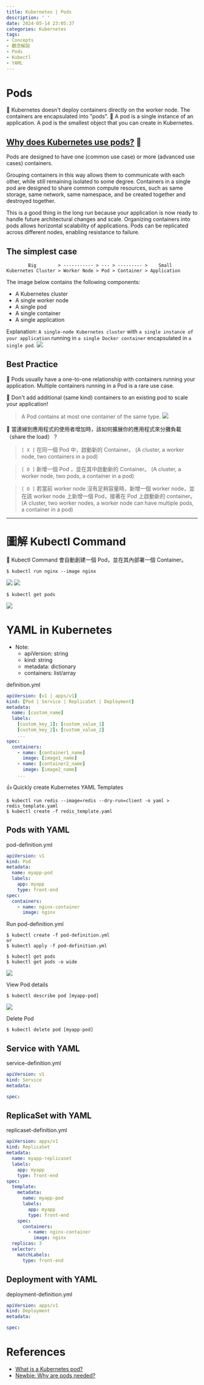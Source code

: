 ```yaml
---
title: Kubernetes | Pods
description: ' '
date: 2024-05-14 23:05:37
categories: Kubernetes
tags:
- Concepts
- 觀念解說
- Pods
- Kubectl
- YAML
---
```


# Pods

📌 Kubernetes doesn't deploy containers directly on the worker node. The containers are encapsulated into "pods".
📌 A pod is a single instance of an application. A pod is the smallest object that you can create in Kubernetes.


## [Why does Kubernetes use pods?](https://www.redhat.com/en/topics/containers/what-is-kubernetes-pod) 🤔
Pods are designed to have one (common use case) or more (advanced use cases) containers.

Grouping containers in this way allows them to communicate with each other, while still remaining isolated to some degree. Containers in a single pod are designed to share common compute resources, such as same storage, same network, same namespace, and be created together and destroyed together. 

This is a good thing in the long run because your application is now ready to handle future architectural changes and scale. Organizing containers into pods allows horizontal scalability of applications. Pods can be replicated across different nodes, enabling resistance to failure. 


## The simplest case

```
        Big        > ----------- > --- > --------- >    Small
Kubernetes Cluster > Worker Node > Pod > Container > Application
```

The image below contains the following components:
- A Kubernetes cluster
- A single worker node
- A single pod
- A single container
- A single application

Explanation:
`A single-node Kubernetes cluster` with `a single instance of your application` running in `a single Docker container` encapsulated in `a single pod`.
![](Kubernetes-Pods/Kubernetes_Pod.jpg)


## Best Practice

📌 Pods usually have a one-to-one relationship with containers running your application. Multiple containers running in a Pod is a rare use case.

📌 Don't add additional (same kind) containers to an existing pod to scale your application!

> A Pod contains at most one container of the same type.
> ![](Kubernetes-Pods/Pod_scale_up_1.jpg)

📌 當連線到應用程式的使用者增加時，該如何擴展你的應用程式來分攤負載（share the load）？

> `[ X ]` 在同一個 Pod 中，啟動新的 Container。
> (A cluster, a worker node, two containers in a pod)

> `[ O ]` 新增一個 Pod ，並在其中啟動新的 Container。
> (A cluster, a worker node, two pods, a container in a pod)

> `[ O ]` 若當前 worker node 沒有足夠容量時，新增一個 worker node，並在該 worker node 上新增一個 Pod，接著在 Pod 上啟動新的 container。
> (A cluster, two worker nodes, a worker node can have multiple pods, a container in a pod)


---
# 圖解 Kubectl Command

📌 Kubectl Command 會自動創建一個 Pod，並在其內部署一個 Container。

```shell
$ kubectl run nginx --image nginx
```
![](Kubernetes-Pods/kubectl_run_nginx_1.jpg)
![](Kubernetes-Pods/kubectl_run_nginx_2.jpg)

```shell
$ kubectl get pods
```
![](Kubernetes-Pods/kubectl_get_pods.jpg)


# YAML in Kubernetes
- Note: 
  - apiVersion: string
  - kind: string
  - metadata: dictionary
  - containers: list/array

definition.yml
```yaml
apiVersion: [v1 | apps/v1]
kind: [Pod | Service | ReplicaSet | Deployment]
metadata:
  name: [custom_name]
  labels:
    [custom_key_1]: [custom_value_1]
    [custom_key_2]: [custom_value_2]
    ...
spec:
  containers:
    - name: [container1_name]
      image: [image1_name]
    - name: [container2_name]
      image: [image2_name]
    ...
```

👍 Quickly create Kubernetes YAML Templates
```shell
$ kubectl run redis --image=redis --dry-run=client -o yaml > redis_template.yaml
$ kubectl create -f redis_template.yaml
```


## Pods with YAML
pod-definition.yml
```yaml
apiVersion: v1
kind: Pod
metadata:
  name: myapp-pod
  labels:
    app: myapp
    type: front-end
spec:
  containers:
    - name: nginx-container
      image: nginx
```

Run pod-definition.yml
```shell
$ kubectl create -f pod-definition.yml
or
$ kubectl apply -f pod-definition.yml

$ kubectl get pods
$ kubectl get pods -o wide
```
![](Kubernetes-Pods/kubectl_create_pod_1.jpg)

View Pod details
```shell
$ kubectl describe pod [myapp-pod]
```
![](Kubernetes-Pods/kubectl_create_pod_2.jpg)

Delete Pod
```shell
$ kubectl delete pod [myapp-pod]
```


## Service with YAML
service-definition.yml
```yaml
apiVersion: v1
kind: Service
metadata:

spec:

```


## ReplicaSet with YAML
replicaset-definition.yml
```yaml
apiVersion: apps/v1
kind: ReplicaSet
metadata:
  name: myapp-replicaset
  labels:
    app: myapp
    type: front-end
spec:
  template:
    metadata:
      name: myapp-pod
      labels:
        app: myapp
        type: front-end
    spec:
      containers:
        - name: nginx-container
          image: nginx
  replicas: 3
  selector:
    matchLabels:
      type: front-end
```


## Deployment with YAML
deployment-definition.yml
```yaml
apiVersion: apps/v1
kind: Deployment
metadata:

spec:

```



# References
- [What is a Kubernetes pod?](https://www.redhat.com/en/topics/containers/what-is-kubernetes-pod)
- [Newbie: Why are pods needed?](https://www.reddit.com/r/kubernetes/comments/u1xva3/newbie_why_are_pods_needed/)
